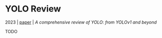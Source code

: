 # YOLO Review

2023 | [paper](https://arxiv.org/pdf/2304.00501.pdf) | _A comprehensive review of YOLO: from YOLOv1 and beyond_

TODO